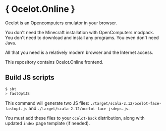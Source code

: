 # { Ocelot.Online }
Ocelot is an Opencomputers emulator in your browser.

You don't need the Minecraft installation with OpenComputers modpack.
You don't need to download and install any programs. You even don't need Java.

All that you need is a relatively modern browser and the Internet access.

This repository contains Ocelot.Online frontend.

## Build JS scripts
```sh
$ sbt
> fastOptJS
```
This command will generate two JS files:
`./target/scala-2.12/ocelot-face-fastopt.js` and 
`./target/scala-2.12/ocelot-face-jsdeps.js`.

You must add these files to your `ocelot-back` distribution,
along with updated `index` page template (if needed).
